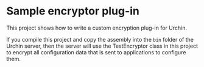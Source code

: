 ﻿# Sample encryptor plug-in

This project shows how to write a custom encryption plug-in for Urchin.

If you compile this project and copy the assembly into the `bin` folder
of the Urchin server, then the server will use the TestEncryptor class
in this project to encrypt all configuration data that is sent to
applications to configure them.